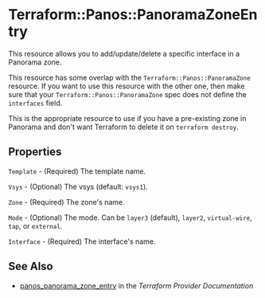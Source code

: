 # Terraform::Panos::PanoramaZoneEntry

This resource allows you to add/update/delete a specific interface in a Panorama
zone.

This resource has some overlap with the `Terraform::Panos::PanoramaZone`
resource.  If you want to use this resource with the other one, then make
sure that your `Terraform::Panos::PanoramaZone` spec does not define the
`interfaces` field.

This is the appropriate resource to use if you have a pre-existing zone
in Panorama and don't want Terraform to delete it on `terraform destroy`.

## Properties

`Template` - (Required) The template name.

`Vsys` - (Optional) The vsys (default: `vsys1`).

`Zone` - (Required) The zone's name.

`Mode` - (Optional) The mode.  Can be `layer3` (default), `layer2`, `virtual-wire`, `tap`, or `external`.

`Interface` - (Required) The interface's name.


## See Also

* [panos_panorama_zone_entry](https://www.terraform.io/docs/providers/panos/r/panorama_zone_entry.html) in the _Terraform Provider Documentation_